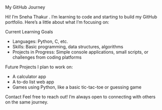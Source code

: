 My GitHub Journey

Hi! I’m Sneha Thakur . I’m learning to code and starting to build my GitHub portfolio. Here’s a little about what I’m focusing on:

 Current Learning Goals
- Languages: Python, C, etc.
- Skills: Basic programming, data structures, algorithms
- Projects in Progress: Simple console applications, small scripts, or challenges from coding platforms

 Future Projects
I plan to work on:
- A calculator app
- A to-do list web app
- Games using Python, like a basic tic-tac-toe or guessing game

 Contact
Feel free to reach out! I’m always open to connecting with others on the same journey.


